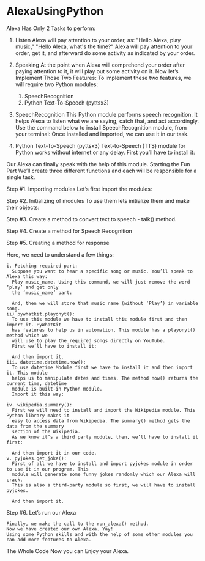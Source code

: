 # AlexaUsingPython

Alexa Has Only 2 Tasks to perform:
1. Listen
  Alexa will pay attention to your order, as: "Hello Alexa, play music," "Hello Alexa, what's the time?"
  Alexa will pay attention to your order, get it, and afterward do some activity as indicated by your order.
2. Speaking
  At the point when Alexa will comprehend your order after paying attention to it, it will play out some activity on it.
Now let’s Implement Those Two Features:
  To implement these two features, we will require two Python modules:
    1.	SpeechRecognition
    2.	Python Text-To-Speech (pyttsx3)

1. SpeechRecognition
  This Python module performs speech recognition. It helps Alexa to listen what we are saying, catch that, and act accordingly.
  Use the command below to install SpeechRecognition module, from your terminal:
  Once installed and imported, we can use it in our task.

2. Python Text-To-Speech (pyttsx3)
  Text-to-Speech (TTS) module for Python works without internet or any delay.
  First you’ll have to install it:
 
  Our Alexa can finally speak with the help of this module.
  Starting the Fun Part
  We’ll create three different functions and each will be responsible for a single task.
  
  Step #1. Importing modules
    Let’s first import the modules:

 
  Step #2. Initializing of modules
    To use them lets initialize them and make their objects:
 
  Step #3. Create a method to convert text to speech - talk() method.
 
  Step #4. Create a method for Speech Recognition
 
  Step #5. Creating a method for response 
 
  Here, we need to understand a few things:
  
    i. Fetching required part:
      Suppose you want to hear a specific song or music. You’ll speak to Alexa this way:
      Play music_name. Using this command, we will just remove the word ‘play’ and get only
      the ‘music_name’ part:
 
      And, then we will store that music name (without ‘Play’) in variable song.
    ii) pywhatkit.playonyt():
      To use this module we have to install this module first and then import it. PyWhatKit
      has features to help us in automation. This module has a playonyt() method which we 
      will use to play the required songs directly on YouTube.
      First we’ll have to install it:
 
      And then import it.
    iii. datetime.datetime.now():
      To use datetime Module first we have to install it and then import it. This module 
      helps us to manipulate dates and times. The method now() returns the current time, datetime 
      module is built-in Python module.
      Import it this way:
 
    iv. wikipedia.summary():
      First we will need to install and import the Wikipedia module. This Python library makes it 
      easy to access data from Wikipedia. The summary() method gets the data from the summary 
      section of the Wikipedia.
      As we know it’s a third party module, then, we’ll have to install it first:
 
      And then import it in our code.
    v. pyjokes.get_joke():
      First of all we have to install and import pyjokes module in order to use it in our program. This 
      module will generate some funny jokes randomly which our Alexa will crack.
      This is also a third-party module so first, we will have to install pyjokes.
 
      And then import it.
 
  Step #6. Let’s run our Alexa
 
    Finally, we make the call to the run_alexa() method.
    Now we have created our own Alexa. Yay!
    Using some Python skills and with the help of some other modules you can add more features to Alexa.

The Whole Code
Now you can Enjoy your Alexa.
